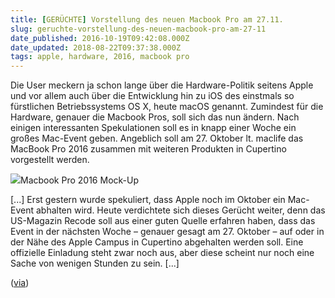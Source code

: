```yaml
---
title: [GERÜCHTE] Vorstellung des neuen Macbook Pro am 27.11.
slug: geruchte-vorstellung-des-neuen-macbook-pro-am-27-11
date_published: 2016-10-19T09:42:08.000Z
date_updated: 2018-08-22T09:37:38.000Z
tags: apple, hardware, 2016, macbook pro
---
```


Die User meckern ja schon lange über die Hardware-Politik seitens Apple und vor allem auch über die Entwicklung hin zu iOS des einstmals so fürstlichen Betriebssystems OS X, heute macOS genannt. Zumindest für die Hardware, genauer die Macbook Pros, soll sich das nun ändern. Nach einigen interessanten Spekulationen soll es in knapp einer Woche ein großes Mac-Event geben. Angeblich soll am 27. Oktober lt. maclife das MacBook Pro 2016 zusammen mit weiteren Produkten in Cupertino vorgestellt werden.

![](__GHOST_URL__/content/images/2016/10/new-macbook-pro-release-date-martin-hajeck_thumb800.jpg)Macbook Pro 2016 Mock-Up

[...] Erst gestern wurde spekuliert, dass Apple noch im Oktober ein Mac-Event abhalten wird. Heute verdichtete sich dieses Gerücht weiter, denn das US-Magazin Recode soll aus einer guten Quelle erfahren haben, dass das Event in der nächsten Woche – genauer gesagt am 27. Oktober – auf oder in der Nähe des Apple Campus in Cupertino abgehalten werden soll. Eine offizielle Einladung steht zwar noch aus, aber diese scheint nur noch eine Sache von wenigen Stunden zu sein. [...]

([via](http://www.maclife.de/news/macbook-pro-2017-apples-mac-event-findet-am-27-oktober-statt-10083858.html))

